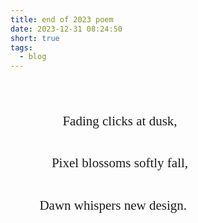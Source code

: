 ```yaml
---
title: end of 2023 poem
date: 2023-12-31 08:24:50
short: true
tags:
  - blog
---
```


<div style="font-family: 'Yu Mincho', serif; text-align: center; max-width: 350px; margin-top: 64px; margin-bottom: 12px; line-height: 1.6; font-size: 21px;">
  Fading clicks at dusk,<br/><br/>
  Pixel blossoms softly fall,<br/><br/>
  Dawn whispers new design. 🍃<br/><br/>
</div>
